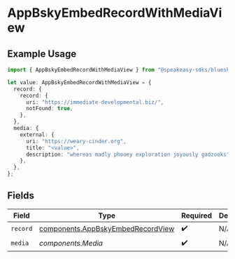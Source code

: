 # AppBskyEmbedRecordWithMediaView

## Example Usage

```typescript
import { AppBskyEmbedRecordWithMediaView } from "@speakeasy-sdks/bluesky/models/components";

let value: AppBskyEmbedRecordWithMediaView = {
  record: {
    record: {
      uri: "https://immediate-developmental.biz/",
      notFound: true,
    },
  },
  media: {
    external: {
      uri: "https://weary-cinder.org",
      title: "<value>",
      description: "whereas madly phooey exploration joyously gadzooks",
    },
  },
};
```

## Fields

| Field                                                                                  | Type                                                                                   | Required                                                                               | Description                                                                            |
| -------------------------------------------------------------------------------------- | -------------------------------------------------------------------------------------- | -------------------------------------------------------------------------------------- | -------------------------------------------------------------------------------------- |
| `record`                                                                               | [components.AppBskyEmbedRecordView](../../models/components/appbskyembedrecordview.md) | :heavy_check_mark:                                                                     | N/A                                                                                    |
| `media`                                                                                | *components.Media*                                                                     | :heavy_check_mark:                                                                     | N/A                                                                                    |